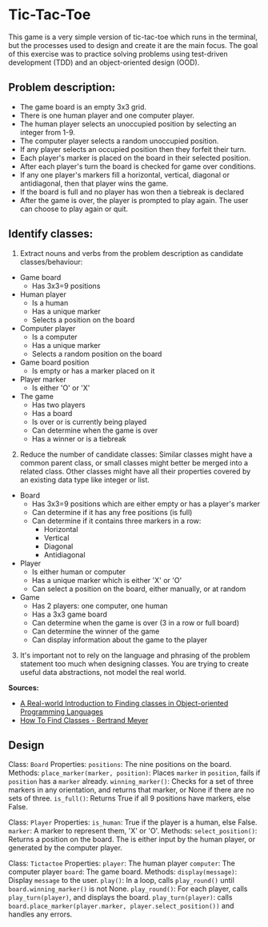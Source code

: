 # Tic-Tac-Toe

This game is a very simple version of tic-tac-toe which runs in the terminal, but the processes used to design and create it are the main focus.  The goal of this exercise was to practice solving problems using test-driven development (TDD) and an object-oriented design (OOD).


## Problem description:

* The game board is an empty 3x3 grid.
* There is one human player and one computer player.
* The human player selects an unoccupied position by selecting an integer from 1-9.
* The computer player selects a random unoccupied position.
* If any player selects an occupied position then they forfeit their turn.
* Each player's marker is placed on the board in their selected position.
* After each player's turn the board is checked for game over conditions.
* If any one player's markers fill a horizontal, vertical, diagonal or antidiagonal, then that player wins the game.
* If the board is full and no player has won then a tiebreak is declared
* After the game is over, the player is prompted to play again. The user can choose to play again or quit.


## Identify classes:

1. Extract nouns and verbs from the problem description as candidate classes/behaviour:
  * Game board
    * Has 3x3=9 positions
  * Human player
    * Is a human
    * Has a unique marker
    * Selects a position on the board
  * Computer player
    * Is a computer
    * Has a unique marker
    * Selects a random position on the board
  * Game board position
    * Is empty or has a marker placed on it
  * Player marker
    * Is either 'O' or 'X'
  * The game
    * Has two players
    * Has a board
    * Is over or is currently being played
    * Can determine when the game is over
    * Has a winner or is a tiebreak

2. Reduce the number of candidate classes: Similar classes might have a common parent class, or small classes might better be merged into a related class. Other classes might have all their properties covered by an existing data type like integer or list.
  * Board
    * Has 3x3=9 positions which are either empty or has a player's marker
    * Can determine if it has any free positions (is full)
    * Can determine if it contains three markers in a row:
      * Horizontal
      * Vertical
      * Diagonal
      * Antidiagonal
  * Player
    * Is either human or computer
    * Has a unique marker which is either 'X' or 'O'
    * Can select a position on the board, either manually, or at random
  * Game
    * Has 2 players: one computer, one human
    * Has a 3x3 game board
    * Can determine when the game is over (3 in a row or full board)
    * Can determine the winner of the game
    * Can display information about the game to the player

3. It's important not to rely on the language and phrasing of the problem statement too much when designing classes. You are trying to create useful data abstractions, not model the real world.

**Sources:**

* [A Real-world Introduction to Finding classes in Object-oriented Programming Languages](https://medium.com/xebia-engineering/a-real-world-introduction-to-finding-classes-in-object-oriented-programming-languages-612eae35b802)
* [How To Find Classes - Bertrand Meyer](https://archive.eiffel.com/doc/manuals/technology/oosc/finding/page.html)


## Design

Class: `Board`
Properties:
  `positions`: The nine positions on the board.
Methods:
  `place_marker(marker, position)`: Places `marker` in `position`, fails if `position` has a `marker` already.
  `winning_marker()`: Checks for a set of three markers in any orientation, and returns that marker, or None if there are no sets of three.
  `is_full()`: Returns True if all 9 positions have markers, else False.

Class: `Player`
Properties:
  `is_human`: True if the player is a human, else False.
  `marker`: A marker to represent them, 'X' or 'O'.
Methods:
  `select_position()`: Returns a position on the board. The is either input by the human player, or generated by the computer player.

Class: `Tictactoe`
Properties:
  `player`: The human player
  `computer`: The computer player
  `board`: The game board.
Methods:
  `display(message)`: Display `message` to the user.
  `play()`: In a loop, calls `play_round()` until `board.winning_marker()` is not None.
  `play_round()`: For each player, calls `play_turn(player)`, and displays the board.
  `play_turn(player)`: calls `board.place_marker(player.marker, player.select_position())` and handles any errors.
